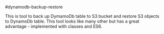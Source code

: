 #dynamodb-backup-restore

This is tool to back up DymamoDb table to S3 bucket and restore S3 objects to DynamoDb table.
This tool looks like many other but has a great advantage - implemented with classes and ES6.
